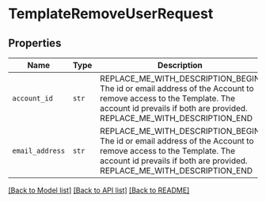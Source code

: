 # TemplateRemoveUserRequest



## Properties
Name | Type | Description | Notes
------------ | ------------- | ------------- | -------------
| `account_id` | ```str``` | REPLACE_ME_WITH_DESCRIPTION_BEGIN The id or email address of the Account to remove access to the Template. The account id prevails if both are provided. REPLACE_ME_WITH_DESCRIPTION_END |  |
| `email_address` | ```str``` | REPLACE_ME_WITH_DESCRIPTION_BEGIN The id or email address of the Account to remove access to the Template. The account id prevails if both are provided. REPLACE_ME_WITH_DESCRIPTION_END |  |

[[Back to Model list]](../README.md#documentation-for-models) [[Back to API list]](../README.md#documentation-for-api-endpoints) [[Back to README]](../README.md)

